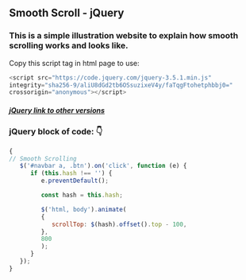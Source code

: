 ## Smooth Scroll - jQuery

### This is a simple illustration website to explain how smooth scrolling works and looks like.


Copy this script tag in html page to use:

```js
<script src="https://code.jquery.com/jquery-3.5.1.min.js"
integrity="sha256-9/aliU8dGd2tb6OSsuzixeV4y/faTqgFtohetphbbj0="
crossorigin="anonymous"></script>
```

##### [jQuery link to other versions](https://code.jquery.com/)

### jQuery block of code: :point_down:

```js
{
// Smooth Scrolling
   $('#navbar a, .btn').on('click', function (e) {
      if (this.hash !== '') {
         e.preventDefault();

         const hash = this.hash;

         $('html, body').animate(
         {
            scrollTop: $(hash).offset().top - 100,
         },
         800
         );
      }
   });
}
```
